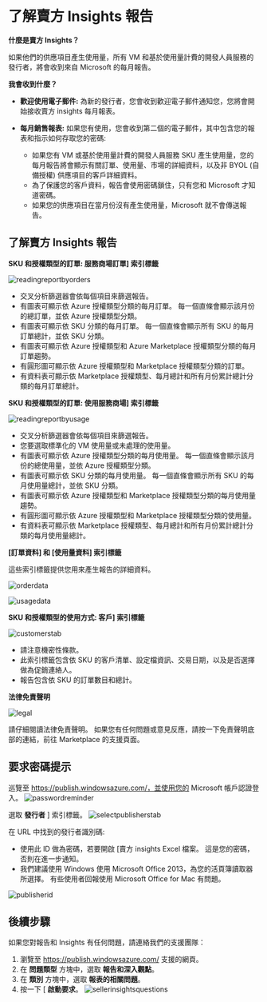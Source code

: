 <properties
   pageTitle="了解 Azure Marketplace 基於使用量的報告和賣方 Insights 報告 | Microsoft Azure"
   description="身為 Azure Marketplace 賣方，請了解您的使用量報告 (也稱為賣方 Insights 報告)"
   services="Azure Marketplace"
   documentationCenter="na"
   authors="v-jeana"
   manager="lakoch"
   editor=""/>

<tags
   ms.service="marketplace"
   ms.devlang="na"
   ms.topic="article"
   ms.tgt_pltfrm="na"
   ms.workload="na"
   ms.date="10/12/2015"
   ms.author="v-jeana; hascipio"/>

# 了解賣方 Insights 報告

**什麼是賣方 Insights？**

如果他們的供應項目產生使用量，所有 VM 和基於使用量計費的開發人員服務的發行者，將會收到來自 Microsoft 的每月報告。

**我會收到什麼？**

- **歡迎使用電子郵件:** 為新的發行者，您會收到歡迎電子郵件通知您，您將會開始接收賣方 insights 每月報表。

- **每月銷售報表:**  如果您有使用，您會收到第二個的電子郵件，其中包含您的報表和指示如何存取您的密碼:

    - 如果您有 VM 或基於使用量計費的開發人員服務 SKU 產生使用量，您的每月報告將會顯示有關訂單、使用量、市場的詳細資料，以及非 BYOL (自備授權) 供應項目的客戶詳細資料。
    - 為了保護您的客戶資料，報告會使用密碼鎖住，只有您和 Microsoft 才知道密碼。
    - 如果您的供應項目在當月份沒有產生使用量，Microsoft 就不會傳送報告。

## 了解賣方 Insights 報告


**SKU 和授權類型的訂單: 服務商場訂單] 索引標籤**

![readingreportbyorders][2]

- 交叉分析篩選器會依每個項目來篩選報告。
- 有圖表可顯示依 Azure 授權類型分類的每月訂單。 每一個直條會顯示該月份的總訂單，並依 Azure 授權類型分類。
- 有圖表可顯示依 SKU 分類的每月訂單。 每一個直條會顯示所有 SKU 的每月訂單總計，並依 SKU 分類。
- 有圖表可顯示依 Azure 授權類型和 Azure Marketplace 授權類型分類的每月訂單趨勢。
- 有圓形圖可顯示依 Azure 授權類型和 Marketplace 授權類型分類的訂單。
- 有資料表可顯示依 Marketplace 授權類型、每月總計和所有月份累計總計分類的每月訂單總計。


**SKU 和授權類型的訂單: 使用服務商場] 索引標籤**

![readingreportbyusage][3]

- 交叉分析篩選器會依每個項目來篩選報告。
- 您要選取標準化的 VM 使用量或未處理的使用量。
- 有圖表可顯示依 Azure 授權類型分類的每月使用量。 每一個直條會顯示該月份的總使用量，並依 Azure 授權類型分類。
- 有圖表可顯示依 SKU 分類的每月使用量。 每一個直條會顯示所有 SKU 的每月使用量總計，並依 SKU 分類。
- 有圖表可顯示依 Azure 授權類型和 Marketplace 授權類型分類的每月使用量趨勢。
- 有圓形圖可顯示依 Azure 授權類型和 Marketplace 授權類型分類的使用量。
- 有資料表可顯示依 Marketplace 授權類型、每月總計和所有月份累計總計分類的每月使用量總計。


**[訂單資料] 和 [使用量資料] 索引標籤**

這些索引標籤提供您用來產生報告的詳細資料。

![orderdata][4]

![usagedata][5]



**SKU 和授權類型的使用方式: 客戶] 索引標籤**

![customerstab][6]

- 請注意機密性條款。
- 此索引標籤包含依 SKU 的客戶清單、設定檔資訊、交易日期，以及是否選擇做為促銷連絡人。
- 報告包含依 SKU 的訂單數目和總計。


**法律免責聲明**

![legal][1]

請仔細閱讀法律免責聲明。 如果您有任何問題或意見反應，請按一下免責聲明底部的連結，前往 Marketplace 的支援頁面。

## 要求密碼提示

巡覽至 https://publish.windowsazure.com/，並使用您的 Microsoft 帳戶認證登入。
![passwordreminder][7]

選取 **發行者** ] 索引標籤。
![selectpublisherstab][8]


在 URL 中找到的發行者識別碼:
- 使用此 ID 做為密碼，若要開啟 [賣方 insights Excel 檔案。
這是您的密碼，否則在進一步通知。
- 我們建議使用 Windows 使用 Microsoft Office 2013，為您的活頁簿讀取器所選擇。  有些使用者回報使用 Microsoft Office for Mac 有問題。

![publisherid][9]


## 後續步驟  
如果您對報告和 Insights 有任何問題，請連絡我們的支援團隊：

1. 瀏覽至 https://publish.windowsazure.com/ 支援的網頁。
2. 在 **問題類型** 方塊中，選取 **報告和深入觀點**。
3. 在 **類別** 方塊中，選取 **報表的相關問題**。
4. 按一下 [ **啟動要求**。
  ![sellerinsightsquestions][10]



[1]: ./media/marketplace-publishing-report-seller-insights/legal.png
[2]: ./media/marketplace-publishing-report-seller-insights/readingreportbyorders.png
[3]: ./media/marketplace-publishing-report-seller-insights/readingreportbyusage.png
[4]: ./media/marketplace-publishing-report-seller-insights/orderdata.png
[5]: ./media/marketplace-publishing-report-seller-insights/usagedata.png
[6]: ./media/marketplace-publishing-report-seller-insights/customerstab.png
[7]: ./media/marketplace-publishing-report-seller-insights/passwordreminder.png
[8]: ./media/marketplace-publishing-report-seller-insights/selectpublisherstab.png
[9]: ./media/marketplace-publishing-report-seller-insights/publisherid.png
[10]: ./media/marketplace-publishing-report-seller-insights/sellerinsightsquestions.png


